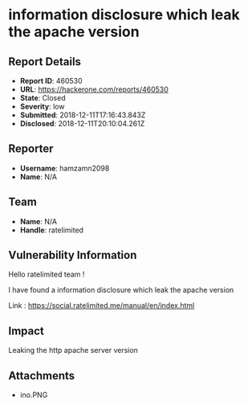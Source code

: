 #  information disclosure which leak the apache version 

## Report Details
- **Report ID**: 460530
- **URL**: https://hackerone.com/reports/460530
- **State**: Closed
- **Severity**: low
- **Submitted**: 2018-12-11T17:16:43.843Z
- **Disclosed**: 2018-12-11T20:10:04.261Z

## Reporter
- **Username**: hamzamn2098
- **Name**: N/A

## Team
- **Name**: N/A
- **Handle**: ratelimited

## Vulnerability Information
Hello ratelimited team !

I have found a  information disclosure which leak the apache version

Link : https://social.ratelimited.me/manual/en/index.html

## Impact

Leaking the http apache server version

## Attachments
- ino.PNG
